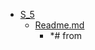 - <a href = "F:\Node_projects\Node_Way\Education\Education_Store\S_5\cat.S_5\dir.S_5.md">S_5</a>
    - <a href = "F:\Node_projects\Node_Way\Education\Education_Store\S_5\Readme.md">Readme.md</a>
        - *# from 
